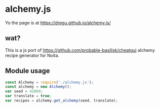 # alchemy.js

Yo the page is at https://dregu.github.io/alchemy.js/

## wat?

This is a js port of https://github.com/probable-basilisk/cheatgui alchemy recipe generator for Noita.

## Module usage

```js
const Alchemy = require('./alchemy.js');
const alchemy = new Alchemy();
var seed = 42069;
var translate = true;
var recipes = alchemy.get_alchemy(seed, translate);
```

